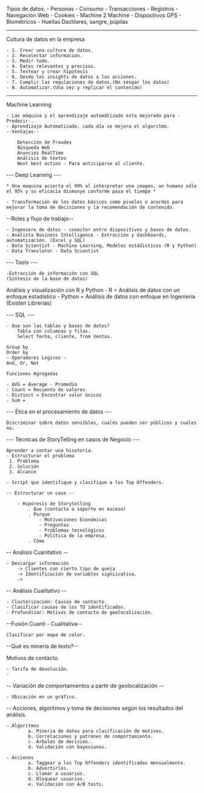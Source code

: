 Tipos de datos:
    - Personas - Consumo
    - Transacciones -  Registros 
    - Navegación Web - Cookies
    - Machine 2 Machine - Dispositivos GPS
    - Biométricos - Huellas Dactilares, sangre, púpilas


--------

Cultura de datos en la empresa

    - 1. Crear una cultura de datos.
    - 2. Recolectar información.
    - 3. Medir todo.
    - 4. Datos relevantes y precisos.
    - 5. Testear y crear hipotesis
    - 6. Desde los insights de datos a las acciones.
    - 7. Cumplir las regulaciones de datos.(No sesgar los datos)
    - 8. Automatizar.(Una vez y replicar el contenido)

-------
Machine Learning

    - Las máquina y el aprendizaje automátizado esta mejorado para -Predecir-.
    - Aprendizaje Automatizado, cada día se mejora el algoritmo.
    --Ventajas--

        Detección de Fraudes
        Búsqueda Web
        Anuncios RealTime
        Análisis de textos
        Next best action - Para anticiparse al cliente.

--- Deep Learning ---

    * Una maquina acierta el 99% al interpretar una imagen, un humano sólo el 95% y su eficacia dismunye conforme pasa el tiempo *

    - Transformación de los datos básicos como pixeles o acordes para mejorar la toma de decisiones y la recomendación de contenido.

--Roles y flujo de trabajo--

    - Ingeniero de datos - conector entre dispositivos y bases de datos.
    - Analista Business Intelligence - Extracción y dashboards, automatización. (Excel y SQL)
    - Data Scientist - Machine Learning, Modelos estádisticos (R y Python)
    - Data Translator - Data Scientist

--- Tools ---

    -Extracción de información con SQL
    (Sintesis de la base de datos)

Análisis y visualización con R y Python
    - R = Análisis de datos con un enfoque estadístico
    - Python = Análisis de datos con enfoque en Ingenieria (Existen Librerias)

--- SQL ---

    - Que son las tablas y bases de datos?
        Tabla con columnas y filas.
        Select fecha, cliente, from Ventas.

    Group by
    Order by
    - Operadores Lógicos -
    And, Or, Not

    Funciones Agregadas

    - AVG = Average - Promedio
    - Count = Recuento de valores.
    - Distinct = Encontrar valor únicos
    - Sum = 

--- Ética en el procesamiento de datos ---

    Discriminar sobre datos sensibles, cuales pueden ser públicos y cuales no.


--- Técnicas de StoryTelling en casos de Negocio ---

    Aprender a contar una hisotoria.
    - Estructurar el problema
     1. Problema
     2. Solución
     3. Alcance
    
    - Script que identifique y clasifique a los Top Offenders. 

    -- Estructurar un caso --

        - Hipóresis de Storytelling
            . Que (contacto a soporte en exceso)
            . Porque
                - Motivaciones Económicas
                - Preguntas
                - Problemas tecnológicos
                - Política de la empresa.
            . Cómo 

-- Analisis Cuanitativo --

    - Descargar información
        -> Clientes con cierto tipo de queja
        -> Identificación de variables signiicativa.
        -> 

-- Análisis Cualitativo --

    - Clusterización: Causas de contacto. 
    - Clasificar causas de los TO identificados.
    - Profundizar: Motivos de contacto de geolocalización. 

--Fusión Cuanti - Cualitativa--

    Clasificar por mapa de calor.

--Qué es mineria de texto?--

 Motivos de contacto.
    
    - Tarifa de devolución.
    - 

-- Variación de comportamientos a partir de geolocalización --

    - Ubicación en un gráfico.

-- Acciones, algoritmos y toma de decisiones según los resultados del análisis.

    - Algoritmos
            a. Mineria de datos para clasificación de motivos.
            b. Correlaciones y patrones de comportamiento.
            c. Árboles de decisión..
            d. Validación con bayesianos. 

    - Acciones
            a. Taggear a los Top Offenders identificados mensualmente.
            b. Advertirlos.
            c. Llamar a usuarios.
            d. Bloquear usuarios.
            e. Validación con A/B tests.
    
